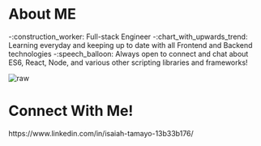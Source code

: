 <h1>About ME</h1>
-:construction_worker: Full-stack Engineer   
-:chart_with_upwards_trend: Learning everyday and keeping up to date with all Frontend and Backend technologies  
-:speech_balloon: Always open to connect and chat about ES6, React, Node, and various other scripting libraries and frameworks!  


 ![raw](https://user-images.githubusercontent.com/92245269/147205983-5818d31f-a32b-4769-8a83-b1cfec14c4c5.gif)
 
 <h1>Connect With Me!</h1>
https://www.linkedin.com/in/isaiah-tamayo-13b33b176/


<!---
igrimzyi/igrimzyi is a ✨ special ✨ repository because its `README.md` (this file) appears on your GitHub profile.
You can click the Preview link to take a look at your changes.
--->
